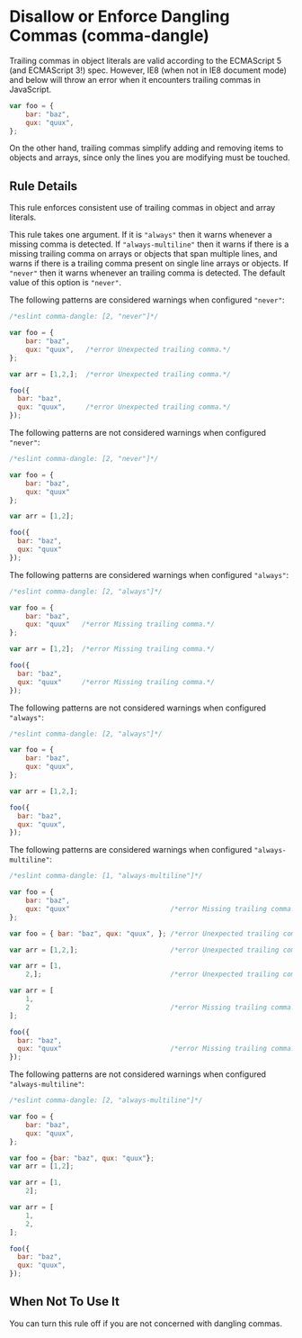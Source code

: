 # Disallow or Enforce Dangling Commas (comma-dangle)

Trailing commas in object literals are valid according to the ECMAScript 5 (and ECMAScript 3!) spec. However, IE8 (when not in IE8 document mode) and below will throw an error when it encounters trailing commas in JavaScript.

```js
var foo = {
    bar: "baz",
    qux: "quux",
};
```

On the other hand, trailing commas simplify adding and removing items to objects and arrays, since only the lines you are modifying must be touched.

## Rule Details

This rule enforces consistent use of trailing commas in object and array literals.

This rule takes one argument. If it is `"always"` then it warns whenever a missing comma is detected.
If `"always-multiline"` then it warns if there is a missing trailing comma on arrays or objects that
span multiple lines, and warns if there is a trailing comma present on single line arrays or objects.
If `"never"` then it warns whenever an trailing comma is detected.
The default value of this option is `"never"`.

The following patterns are considered warnings when configured `"never"`:

```js
/*eslint comma-dangle: [2, "never"]*/

var foo = {
    bar: "baz",
    qux: "quux",   /*error Unexpected trailing comma.*/
};

var arr = [1,2,];  /*error Unexpected trailing comma.*/

foo({
  bar: "baz",
  qux: "quux",     /*error Unexpected trailing comma.*/
});
```

The following patterns are not considered warnings when configured `"never"`:

```js
/*eslint comma-dangle: [2, "never"]*/

var foo = {
    bar: "baz",
    qux: "quux"
};

var arr = [1,2];

foo({
  bar: "baz",
  qux: "quux"
});
```

The following patterns are considered warnings when configured `"always"`:

```js
/*eslint comma-dangle: [2, "always"]*/

var foo = {
    bar: "baz",
    qux: "quux"   /*error Missing trailing comma.*/
};

var arr = [1,2];  /*error Missing trailing comma.*/

foo({
  bar: "baz",
  qux: "quux"     /*error Missing trailing comma.*/
});
```

The following patterns are not considered warnings when configured `"always"`:

```js
/*eslint comma-dangle: [2, "always"]*/

var foo = {
    bar: "baz",
    qux: "quux",
};

var arr = [1,2,];

foo({
  bar: "baz",
  qux: "quux",
});
```

The following patterns are considered warnings when configured `"always-multiline"`:

```js
/*eslint comma-dangle: [1, "always-multiline"]*/

var foo = {
    bar: "baz",
    qux: "quux"                         /*error Missing trailing comma.*/
};

var foo = { bar: "baz", qux: "quux", }; /*error Unexpected trailing comma.*/

var arr = [1,2,];                       /*error Unexpected trailing comma.*/

var arr = [1,
    2,];                                /*error Unexpected trailing comma.*/

var arr = [
    1,
    2                                   /*error Missing trailing comma.*/
];

foo({
  bar: "baz",
  qux: "quux"                           /*error Missing trailing comma.*/
});
```

The following patterns are not considered warnings when configured `"always-multiline"`:

```js
/*eslint comma-dangle: [2, "always-multiline"]*/

var foo = {
    bar: "baz",
    qux: "quux",
};

var foo = {bar: "baz", qux: "quux"};
var arr = [1,2];

var arr = [1,
    2];

var arr = [
    1,
    2,
];

foo({
  bar: "baz",
  qux: "quux",
});
```

## When Not To Use It

You can turn this rule off if you are not concerned with dangling commas.
